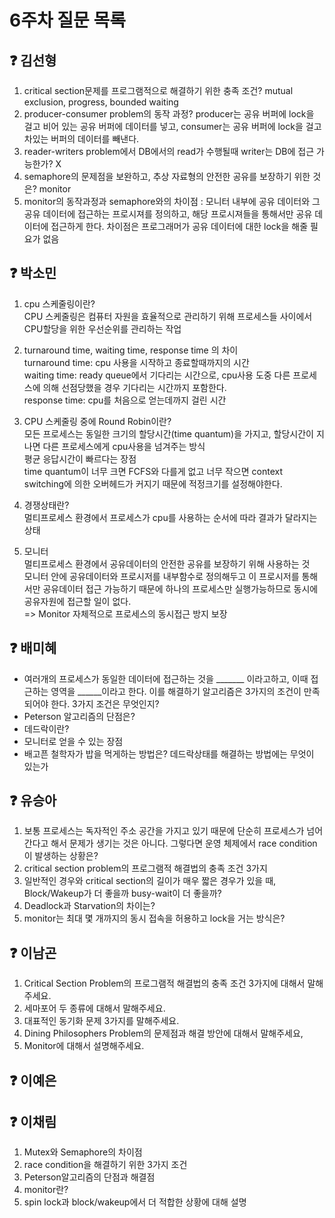 # 6주차 질문 목록

## ❓ 김선형
1. critical section문제를 프로그램적으로 해결하기 위한 충족 조건? mutual exclusion, progress, bounded waiting
2. producer-consumer problem의 동작 과정? producer는 공유 버퍼에 lock을 걸고 비어 있는 공유 버퍼에 데이터를 넣고, consumer는 공유 버퍼에 lock을 걸고 차있는 버퍼의 데이터를 빼낸다.
3. reader-writers problem에서 DB에서의 read가 수행될때 writer는 DB에 접근 가능한가? X 
4. semaphore의 문제점을 보완하고, 추상 자료형의 안전한 공유를 보장하기 위한 것은? monitor
5. monitor의 동작과정과 semaphore와의 차이점 : 모니터 내부에 공유 데이터와 그 공유 데이터에 접근하는 프로시져를 정의하고, 해당 프로시져들을 통해서만 공유 데이터에 접근하게 한다. 차이점은 프로그래머가 공유 데이터에 대한 lock을 해줄 필요가 없음

## ❓ 박소민
1. cpu 스케줄링이란?<br>
 CPU 스케줄링은 컴퓨터 자원을 효율적으로 관리하기 위해 프로세스들 사이에서 CPU할당을 위한 우선순위를 관리하는 작업
    
2. turnaround time, waiting time, response time 의 차이<br>
    turnaround time: cpu 사용을 시작하고 종료할때까지의 시간<br>
    waiting time: ready queue에서 기다리는 시간으로, cpu사용 도중 다른 프로세스에 의해 선점당했을 경우 기다리는 시간까지 포함한다.<br>
    response time: cpu를 처음으로 얻는데까지 걸린 시간<br>
    
3. CPU 스케줄링 중에 Round Robin이란?<br>
    모든 프로세스는 동일한 크기의 할당시간(time quantum)을 가지고, 할당시간이 지나면 다른 프로세스에게 cpu사용을 넘겨주는 방식<br>
    평균 응답시간이 빠르다는 장점<br>
    time quantum이 너무 크면 FCFS와 다를게 없고 너무 작으면 context switching에 의한 오버헤드가 커지기 때문에 적정크기를 설정해야한다.<br>
    
4. 경쟁상태란? <br>
    멀티프로세스 환경에서 프로세스가 cpu를 사용하는 순서에 따라 결과가 달라지는 상태<br>
   
5. 모니터<br>
 멀티프로세스 환경에서 공유데이터의 안전한 공유를 보장하기 위해 사용하는 것<br>
모니터 안에 공유데이터와 프로시저를 내부함수로 정의해두고 이 프로시저를 통해서만 공유데이터 접근 가능하기 때문에 하나의 프로세스만 실행가능하므로 동시에 공유자원에 접근할 일이 없다.<br>
=> Monitor 자체적으로 프로세스의 동시접근 방지 보장 <br>

## ❓ 배미혜
- 여러개의 프로세스가 동일한 데이터에 접근하는 것을  _______ 이라고하고,  이때 접근하는 영역을 ______이라고 한다. 이를 해결하기 알고리즘은 3가지의 조건이 만족되어야 한다. 3가지 조건은 무엇인지?
- Peterson 알고리즘의 단점은?
- 데드락이란?
- 모니터로 얻을 수 있는 장점
- 배고픈 철학자가 밥을 먹게하는 방법은? 데드락상태를 해결하는 방법에는 무엇이 있는가

## ❓ 유승아

1. 보통 프로세스는 독자적인 주소 공간을 가지고 있기 때문에 단순히 프로세스가 넘어간다고 해서 문제가 생기는 것은 아니다. 그렇다면 운영 체제에서 race condition이 발생하는 상황은?
2. critical section problem의 프로그램적 해결법의 충족 조건 3가지
3. 일반적인 경우와 critical section의 길이가 매우 짧은 경우가 있을 때, Block/Wakeup가 더 좋을까  busy-wait이 더 좋을까?
4. Deadlock과 Starvation의 차이는?
5. monitor는 최대 몇 개까지의 동시 접속을 허용하고 lock을 거는 방식은?

## ❓ 이남곤

1. Critical Section Problem의 프로그램적 해결법의 충족 조건 3가지에 대해서 말해주세요.
2. 세마포어 두 종류에 대해서 말해주세요.
3. 대표적인 동기화 문제 3가지를 말해주세요.
4. Dining Philosophers Problem의 문제점과 해결 방안에 대해서 말해주세요,
5. Monitor에 대해서 설명해주세요.

## ❓ 이예은


## ❓ 이채림
1. Mutex와 Semaphore의 차이점
2. race condition을 해결하기 위한 3가지 조건
3. Peterson알고리즘의 단점과 해결점  
4. monitor란?    
5. spin lock과 block/wakeup에서 더 적합한 상황에 대해 설명
